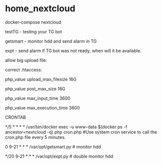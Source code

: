 # home_nextcloud
docker-compose nextcloud

testTG - testing your TG bot

getsmart - monitor hdd and send alarm in TG

expt - send alarm if TG bot was not ready, when will it be available.

allow big upload file:

correct .htaccess:

<IfModule mod_php7.c>

  php_value upload_max_filesize 16G
  
  php_value post_max_size 16G
  
  php_value max_input_time 3600
  
  php_value max_execution_time 3600
  
<IfModule>

CRONTAB 

*/5 * * * * /usr/bin/docker exec -u www-data $(docker ps -f ancestor=nextcloud -q) php cron.php #Use system cron service to call the cron.php file every 5 minutes. 

0 9-21 * * * /var/opt/getsmart.py # monitor hdd 

*/20 9-21 * * * /var/opt/expt.py # double monitor hdd


